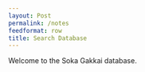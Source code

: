 ```yaml
---
layout: Post
permalink: /notes
feedformat: row
title: Search Database
---
```


Welcome to the Soka Gakkai database.
